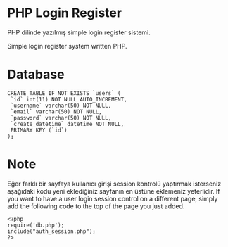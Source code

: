# PHP Login Register

PHP dilinde yazılmış simple login register sistemi.

Simple login register system written PHP.


# Database
```
CREATE TABLE IF NOT EXISTS `users` (
 `id` int(11) NOT NULL AUTO_INCREMENT,
 `username` varchar(50) NOT NULL,
 `email` varchar(50) NOT NULL,
 `password` varchar(50) NOT NULL,
 `create_datetime` datetime NOT NULL,
 PRIMARY KEY (`id`)
);
```
# Note

Eğer farklı bir sayfaya kullanıcı girişi session kontrolü yaptırmak isterseniz aşağıdaki kodu yeni eklediğiniz sayfanın en üstüne eklemeniz yeterlidir.
If you want to have a user login session control on a different page, simply add the following code to the top of the page you just added.
```
<?php
require('db.php');
include("auth_session.php");
?>
```
